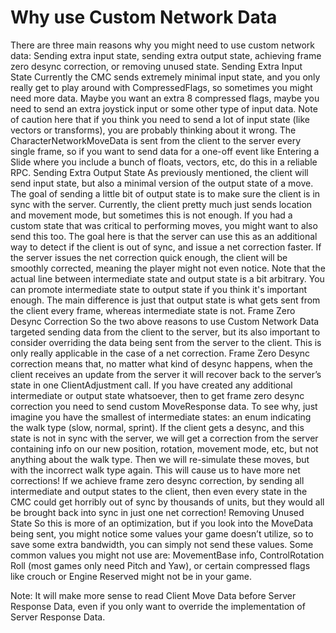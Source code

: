 # Why use Custom Network Data


There are three main reasons why you might need to use custom network data: Sending extra input state, sending extra output state, achieving frame zero desync correction, or removing unused state.
Sending Extra Input State
Currently the CMC sends extremely minimal input state, and you only really get to play around with CompressedFlags, so sometimes you might need more data. Maybe you want an extra 8 compressed flags, maybe you need to send an extra joystick input or some other type of input data. Note of caution here that if you think you need to send a lot of input state (like vectors or transforms), you are probably thinking about it wrong. The CharacterNetworkMoveData is sent from the client to the server every single frame, so if you want to send data for a one-off event like Entering a Slide where you include a bunch of floats, vectors, etc, do this in a reliable RPC.
Sending Extra Output State
As previously mentioned, the client will send input state, but also a minimal version of the output state of a move. The goal of sending a little bit of output state is to make sure the client is in sync with the server. Currently, the client pretty much just sends location and movement mode, but sometimes this is not enough. If you had a custom state that was critical to performing moves, you might want to also send this too. The goal here is that the server can use this as an additional way to detect if the client is out of sync, and issue a net correction faster. If the server issues the net correction quick enough, the client will be smoothly corrected, meaning the player might not even notice. Note that the actual line between intermediate state and output state is a bit arbitrary. You can promote intermediate state to output state if you think it's important enough. The main difference is just that output state is what gets sent from the client every frame, whereas intermediate state is not.
Frame Zero Desync Correction
So the two above reasons to use Custom Network Data targeted sending data from the client to the server, but its also important to consider overriding the data being sent from the server to the client. This is only really applicable in the case of a net correction. Frame Zero Desync correction means that, no matter what kind of desync happens, when the client receives an update from the server it will recover back to the server’s state in one ClientAdjustment call. If you have created any additional intermediate or output state whatsoever, then to get frame zero desync correction you need to send custom MoveResponse data. To see why, just imagine you have the smallest of intermediate states: an enum indicating the walk type (slow, normal, sprint). If the client gets a desync, and this state is not in sync with the server, we will get a correction from the server containing info on our new position, rotation, movement mode, etc, but not anything about the walk type. Then we will re-simulate these moves, but with the incorrect walk type again. This will cause us to have more net corrections! If we achieve frame zero desync correction, by sending all intermediate and output states to the client, then even every state in the CMC could get horribly out of sync by thousands of units, but they would all be brought back into sync in just one net correction!
Removing Unused State
So this is more of an optimization, but if you look into the MoveData being sent, you might notice some values your game doesn’t utilize, so to save some extra bandwidth, you can simply not send these values. Some common values you might not use are: MovementBase info, ControlRotation Roll (most games only need Pitch and Yaw), or certain compressed flags like crouch or Engine Reserved might not be in your game.

Note: It will make more sense to read Client Move Data before Server Response Data, even if you only want to override the implementation of Server Response Data.

